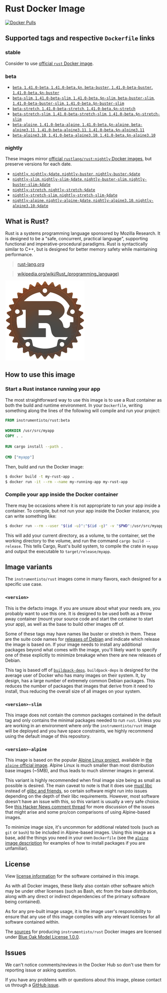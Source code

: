 Rust Docker Image
=================

[![Docker Pulls](https://img.shields.io/docker/pulls/instrumentisto/rust.svg)](https://hub.docker.com/r/instrumentisto/rust)




## Supported tags and respective `Dockerfile` links


### stable

Consider to use [official `rust` Docker image][1].


### beta

- [`beta`, `1.41.0-beta`, `1.41.0-beta.$n`, `beta-buster`, `1.41.0-beta-buster`, `1.41.0-beta.$n-buster`][201]
- [`beta-slim`, `1.41.0-beta-slim`, `1.41.0-beta.$n-slim`, `beta-buster-slim`, `1.41.0-beta-buster-slim`, `1.41.0-beta.$n-buster-slim`][202]
- [`beta-stretch`, `1.41.0-beta-stretch`, `1.41.0-beta.$n-stretch`][203]
- [`beta-stretch-slim`, `1.41.0-beta-stretch-slim`, `1.41.0-beta.$n-stretch-slim`][204]
- [`beta-alpine`, `1.41.0-beta-alpine`, `1.41.0-beta.$n-alpine`, `beta-alpine3.11`, `1.41.0-beta-alpine3.11`, `1.41.0-beta.$n-alpine3.11`][205]
- [`beta-alpine3.10`, `1.41.0-beta-alpine3.10`, `1.41.0-beta.$n-alpine3.10`][206]


### nightly

These images mirror [official `rustlang/rust:nightly` Docker images][2], but preserve versions for each date.

- [`nightly`, `nightly-$date`, `nightly-buster`, `nightly-buster-$date`][101]
- [`nightly-slim`, `nightly-slim-$date`, `nightly-buster-slim`, `nightly-buster-slim-$date`][102]
- [`nightly-stretch`, `nightly-stretch-$date`][103]
- [`nightly-stretch-slim`, `nightly-stretch-slim-$date`][104]
- [`nightly-alpine`, `nightly-alpine-$date`, `nightly-alpine3.10`, `nightly-alpine3.10-$date`][105]




## What is Rust?

Rust is a systems programming language sponsored by Mozilla Research. It is designed to be a "safe, concurrent, practical language", supporting functional and imperative-procedural paradigms. Rust is syntactically similar to C++, but is designed for better memory safety while maintaining performance.

> [rust-lang.org](https://rust-lang.org)

> [wikipedia.org/wiki/Rust_(programming_language)](https://wikipedia.org/wiki/Rust_(programming_language))

![Rust Logo](https://raw.githubusercontent.com/docker-library/docs/a11c341c57de07fbccfed7b21ea92d4bc40130a2/rust/logo.png)




## How to use this image


### Start a Rust instance running your app

The most straightforward way to use this image is to use a Rust container as both the build and runtime environment. In your `Dockerfile`, writing something along the lines of the following will compile and run your project:

```Dockerfile
FROM instrumentisto/rust:beta

WORKDIR /usr/src/myapp
COPY . .

RUN cargo install --path .

CMD ["myapp"]
```

Then, build and run the Docker image:

```bash
$ docker build -t my-rust-app .
$ docker run -it --rm --name my-running-app my-rust-app
```


### Compile your app inside the Docker container

There may be occasions where it is not appropriate to run your app inside a container. To compile, but not run your app inside the Docker instance, you can write something like:

```bash
$ docker run --rm --user "$(id -u)":"$(id -g)" -v "$PWD":/usr/src/myapp -w /usr/src/myapp instrumentisto/rust:beta cargo build --release
```

This will add your current directory, as a volume, to the container, set the working directory to the volume, and run the command `cargo build --release`. This tells Cargo, Rust's build system, to compile the crate in `myapp` and output the executable to `target/release/myapp`.




## Image variants

The `instrumentisto/rust` images come in many flavors, each designed for a specific use case.


### `<version>`

This is the defacto image. If you are unsure about what your needs are, you probably want to use this one. It is designed to be used both as a throw away container (mount your source code and start the container to start your app), as well as the base to build other images off of.

Some of these tags may have names like buster or stretch in them. These are the suite code names for [releases of Debian][11] and indicate which release the image is based on. If your image needs to install any additional packages beyond what comes with the image, you'll likely want to specify one of these explicitly to minimize breakage when there are new releases of Debian.

This tag is based off of [`buildpack-deps`][12]. `buildpack-deps` is designed for the average user of Docker who has many images on their system. It, by design, has a large number of extremely common Debian packages. This reduces the number of packages that images that derive from it need to install, thus reducing the overall size of all images on your system.


### `<version>-slim`

This image does not contain the common packages contained in the default tag and only contains the minimal packages needed to run `rust`. Unless you are working in an environment where _only_ the `instrumentisto/rust` image will be deployed and you have space constraints, we highly recommend using the default image of this repository.


### `<version>-alpine`

This image is based on the popular [Alpine Linux project][21], available in [the `alpine` official image][22]. Alpine Linux is much smaller than most distribution base images (~5MB), and thus leads to much slimmer images in general.

This variant is highly recommended when final image size being as small as possible is desired. The main caveat to note is that it does use [musl libc][23] instead of [glibc and friends][24], so certain software might run into issues depending on the depth of their libc requirements. However, most software doesn't have an issue with this, so this variant is usually a very safe choice. See [this Hacker News comment thread][25] for more discussion of the issues that might arise and some pro/con comparisons of using Alpine-based images.

To minimize image size, it's uncommon for additional related tools (such as `git` or `bash`) to be included in Alpine-based images. Using this image as a base, add the things you need in your own `Dockerfile` (see the [`alpine` image description][22] for examples of how to install packages if you are unfamiliar).




## License

View [license information][3] for the software contained in this image.

As with all Docker images, these likely also contain other software which may be under other licenses (such as Bash, etc from the base distribution, along with any direct or indirect dependencies of the primary software being contained).

As for any pre-built image usage, it is the image user's responsibility to ensure that any use of this image complies with any relevant licenses for all software contained within.

The [sources][31] for producing `instrumentisto/rust` Docker images are licensed under [Blue Oak Model License 1.0.0][32].




## Issues

We can't notice comments/reviews in the Docker Hub so don't use them for reporting issue or asking question.

If you have any problems with or questions about this image, please contact us through a [GitHub issue][33].





[1]: https://hub.docker.com/_/rust
[2]: https://hub.docker.com/r/rustlang/rust
[3]: https://www.rust-lang.org/en-US/legal.html

[11]: https://wiki.debian.org/DebianReleases
[12]: https://hub.docker.com/_/buildpack-deps

[21]: http://alpinelinux.org
[22]: https://hub.docker.com/_/alpine
[23]: http://www.musl-libc.org
[24]: http://www.etalabs.net/compare_libcs.html
[25]: https://news.ycombinator.com/item?id=10782897

[31]: https://github.com/instrumentisto/rust-docker-image
[32]: https://github.com/instrumentisto/rust-docker-image/blob/master/LICENSE.md
[33]: https://github.com/instrumentisto/rust-docker-image/issues

[101]: https://github.com/rust-lang/docker-rust-nightly/blob/master/buster/Dockerfile
[102]: https://github.com/rust-lang/docker-rust-nightly/blob/master/buster/slim/Dockerfile
[103]: https://github.com/rust-lang/docker-rust-nightly/blob/master/stretch/Dockerfile
[104]: https://github.com/rust-lang/docker-rust-nightly/tree/master/stretch/slim
[105]: https://github.com/rust-lang/docker-rust-nightly/blob/master/alpine3.10/Dockerfile

[201]: https://github.com/instrumentisto/rust-docker-image/blob/master/beta/buster/Dockerfile
[202]: https://github.com/instrumentisto/rust-docker-image/blob/master/beta/buster-slim/Dockerfile
[203]: https://github.com/instrumentisto/rust-docker-image/blob/master/beta/stretch/Dockerfile
[204]: https://github.com/instrumentisto/rust-docker-image/blob/master/beta/stretch-slim/Dockerfile
[205]: https://github.com/instrumentisto/rust-docker-image/blob/master/beta/alpine3.11/Dockerfile
[206]: https://github.com/instrumentisto/rust-docker-image/blob/master/beta/alpine3.10/Dockerfile
